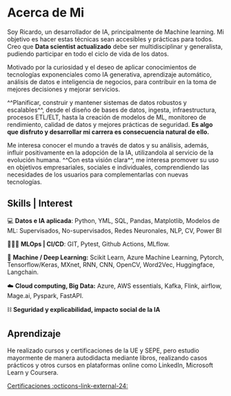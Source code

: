 # **Acerca de Mi**

Soy Ricardo, un desarrollador de IA, principalmente de Machine learning. Mi objetivo es hacer estas técnicas sean accesibles y prácticas para todos. Creo que **Data scientist actualizado** debe ser multidisciplinar y generalista, pudiendo participar en todo el ciclo de vida de los datos.

Motivado por la curiosidad y el deseo de aplicar conocimientos de tecnologías exponenciales como IA generativa, aprendizaje automático, análisis de datos e inteligencia de negocios, para contribuir en la toma de mejores decisiones y mejorar servicios.

^^Planificar, construir y mantener sistemas de datos robustos y escalables^^, desde el diseño de bases de datos, ingesta, infraestructura, procesos ETL/ELT, hasta la creación de modelos de ML, monitoreo de rendimiento, calidad de datos y mejores prácticas de seguridad. **Es algo que disfruto y desarrollar mi carrera es consecuencia natural de ello.**

Me interesa conocer el mundo a través de datos y su análisis, además, influir positivamente en la adopción de la IA, utilizandola al servicio de la evolución humana. ^^Con esta visión clara^^, me interesa promover su uso en objetivos empresariales, sociales e individuales, comprendiendo las necesidades de los usuarios para complementarlas con nuevas tecnologías.

## **Skills | Interest**

💻 **Datos e IA aplicada**: Python, YML, SQL, Pandas, Matplotlib, Modelos de ML: Supervisados, No-supervisados, Redes Neuronales, NLP, CV, Power BI

🧙🏻‍♂️ **MLOps | CI/CD**: GIT, Pytest, Github Actions, MLflow.

🧠 **Machine / Deep Learning:** Scikit Learn, Azure Machine Learning, Pytorch, Tensorflow/Keras, MXnet, RNN, CNN, OpenCV, Word2Vec, Huggingface, Langchain.

☁️ **Cloud computing, Big Data:** Azure, AWS essentials, Kafka, Flink, airflow, Mage.ai, Pyspark, FastAPI.

⛓️ **Seguridad y explicabilidad, impacto social de la IA**

## **Aprendizaje**

He realizado cursos y certificaciones de la UE y SEPE, pero estudio mayormente de manera autodidacta mediante libros, realizando casos prácticos y otros cursos en plataformas online como LinkedIn, Microsoft Learn y Coursera.

[Certificaciones :octicons-link-external-24:](certifications.md)